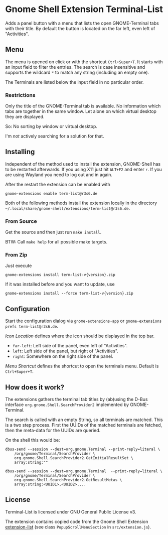 
# Gnome Shell Extension Terminal-List

Adds a panel button with a menu that lists the open GNOME-Terminal tabs with
their title. By default the button is located on the far left, even left of
"Activities".

## Menu

The menu is opened on click or with the shortcut `Ctrl+Super+T`. It starts
with an input field to filter the entries. The search is case insensitive and
supports the wildcard `*` to match any string (including an empty one).

The Terminals are listed below the input field in no particular order.

### Restrictions

Only the title of the GNOME-Terminal tab is available. No information which
tabs are together in the same window. Let alone on which virtual desktop they
are displayed.

So: No sorting by window or virtual desktop.

I'm _not_ actively searching for a solution for that.

## Installing

Independent of the method used to install the extension, GNOME-Shell has to be
restarted afterwards.  If you using X11 just hit `ALT+F2` and enter `r`. If
you are using Wayland you need to log out and in again.

After the restart the extension can be enabled with
```
gnome-extensions enable term-list@r3s6.de
```

Both of the following methods install the extension locally in the directory
`~/.local/share/gnome-shell/extensions/term-list@r3s6.de`.

### From Source
Get the source and then just run `make install`.

BTW: Call `make help` for all possible make targets.

### From Zip

Just execute
```
gnome-extensions install term-list-v{version}.zip
```

If it was installed before and you want to update, use
```
gnome-extensions install --force term-list-v{version}.zip
```

## Configuration

Start the configuration dialog via `gnome-extensions-app` or
`gnome-extensions prefs term-list@r3s6.de`.

_Icon Location_ defines where the icon should be displayed in the top bar.
* `far-left`: Left side of the panel, even left of "Activities".
* `left`: Left side of the panel, but right of "Activities".
* `right`: Somewhere on the right side of the panel.

_Menu Shortcut_ defines the shortcut to open the terminals menu. Default is
`Ctrl+Super+T`.

## How does it work?

The extensions gathers the terminal tab titles by (ab)using the D-Bus interface
`org.gnome.Shell.SearchProvider2` implemented by GNOME-Terminal.

The search is called with an empty String, so all terminals are matched. This
is a two step process. First the UUIDs of the matched terminals are fetched,
then the meta-data for the UUIDs are queried.

On the shell this would be:

```
dbus-send --session --dest=org.gnome.Terminal --print-reply=literal \
    /org/gnome/Terminal/SearchProvider \
    org.gnome.Shell.SearchProvider2.GetInitialResultSet \
    array:string:""

dbus-send --session --dest=org.gnome.Terminal  --print-reply=literal \
    /org/gnome/Terminal/SearchProvider \
    org.gnome.Shell.SearchProvider2.GetResultMetas \
    array:string:<UUID1>,<UUID2>,...
```

## License

Terminal-List is licensed under GNU General Public License v3.

The extension contains copied code from the Gnome Shell Extension
[extension-list](https://github.com/tuberry/extension-list) (see class
`PopupScrollMenuSection` in `src/extension.js`).

